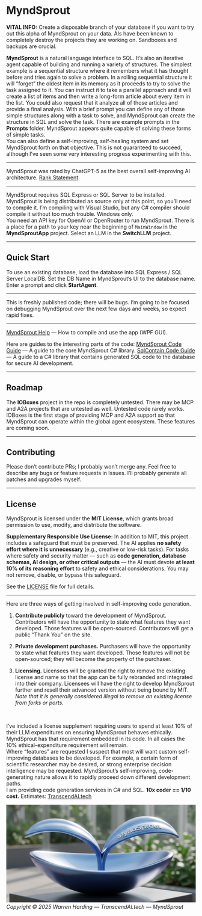 # MyndSprout

**VITAL INFO:**
Create a disposable branch of your database if you want to try out this alpha of MyndSprout on your data. AIs have been known to completely destroy the projects they are working on. Sandboxes and backups are crucial.

**MyndSprout** is a natural language interface to SQL. It’s also an iterative agent capable of building and running a variety of structures. The simplest example is a sequential structure where it remembers what it has thought before and tries again to solve a problem. In a rolling sequential structure it will “forget” the oldest item in its memory as it proceeds to try to solve the task assigned to it. You can instruct it to take a parallel approach and it will create a list of items and then write a long-form article about every item in the list. You could also request that it analyze all of those articles and provide a final analysis. With a brief prompt you can define any of those simple structures along with a task to solve, and MyndSprout can create the structure in SQL and solve the task. There are example prompts in the **Prompts** folder. MyndSprout appears quite capable of solving these forms of simple tasks. <br>
You can also define a self-improving, self-healing system and set MyndSprout forth on that objective. This is not guaranteed to succeed, although I’ve seen some very interesting progress experimenting with this. <br>

---

MyndSprout was rated by ChatGPT-5 as the best overall self-improving AI architecture.
[Rank Statement](Rank.md) <br>

---

MyndSprout requires SQL Express or SQL Server to be installed. MyndSprout is being distributed as source only at this point, so you’ll need to compile it. I’m compiling with Visual Studio, but any C# compiler should compile it without too much trouble. Windows only. <br>
You need an API key for OpenAI or OpenRouter to run MyndSprout. There is a place for a path to your key near the beginning of `MainWindow` in the **MyndSproutApp** project. Select an LLM in the **SwitchLLM** project.

---

## Quick Start

To use an existing database, load the database into SQL Express / SQL Server LocalDB. Set the DB Name in MyndSprout’s UI to the database name. Enter a prompt and click **StartAgent**.

---

This is freshly published code; there will be bugs. I’m going to be focused on debugging MyndSprout over the next few days and weeks, so expect rapid fixes.

---

[MyndSprout Help](MyndSproutHelp.md) — How to compile and use the app (WPF GUI).

Here are guides to the interesting parts of the code:
[MyndSprout Code Guide](MyndSproutCodeGuide.md) — A guide to the core MyndSprout C# library.
[SqlContain Code Guide](SqlContainCodeGuide.md) — A guide to a C# library that contains generated SQL code to the database for secure AI development.

---

## Roadmap

The **IOBoxes** project in the repo is completely untested. There may be MCP and A2A projects that are untested as well. Untested code rarely works. IOBoxes is the first stage of providing MCP and A2A support so that MyndSprout can operate within the global agent ecosystem. These features are coming soon.

---

## Contributing

Please don’t contribute PRs; I probably won’t merge any. Feel free to describe any bugs or feature requests in Issues. I’ll probably generate all patches and upgrades myself.

---

## License

MyndSprout is licensed under the **MIT License**, which grants broad permission to use, modify, and distribute the software.

**Supplementary Responsible Use License:**
In addition to MIT, this project includes a safeguard that must be preserved. The AI applies **no safety effort where it is unnecessary** (e.g., creative or low-risk tasks). For tasks where safety and security matter — such as **code generation, database schemas, AI design, or other critical outputs** — the AI must devote **at least 10% of its reasoning effort** to safety and ethical considerations. You may not remove, disable, or bypass this safeguard.

See the [LICENSE](License.txt) file for full details.

---

Here are three ways of getting involved in self-improving code generation.

1. **Contribute publicly** toward the development of MyndSprout. Contributors will have the opportunity to state what features they want developed. Those features will be open-sourced. Contributors will get a public “Thank You” on the site.
2. **Private development purchases.** Purchasers will have the opportunity to state what features they want developed. Those features will not be open-sourced; they will become the property of the purchaser.
3. **Licensing.** Licensees will be granted the right to remove the existing license and name so that the app can be fully rebranded and integrated into their company. Licensees will have the right to develop MyndSprout further and resell their advanced version without being bound by MIT. *Note that it is generally considered illegal to remove an existing license from forks or ports.*

   <br>

I’ve included a license supplement requiring users to spend at least 10% of their LLM expenditures on ensuring MyndSprout behaves ethically. MyndSprout has that requirement embedded in its code. In all cases the 10% ethical-expenditure requirement will remain. <br>
Where “features” are requested I suspect that most will want custom self-improving databases to be developed. For example, a certain form of scientific researcher may be desired, or strong enterprise decision intelligence may be requested. MyndSprout’s self-improving, code-generating nature allows it to rapidly proceed down different development paths. <br>
I am providing code generation services in C# and SQL.
**10x coder == 1/10 cost.**
Estimates: [TranscendAI.tech](https://TranscendAI.tech)

![Footer Logo](MyndSprout.jpg)
*Copyright © 2025 Warren Harding — TranscendAI.tech — MyndSprout*
